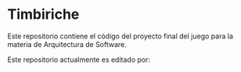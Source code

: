 # Timbiriche

Este repositorio contiene el código del proyecto final del juego para la materia de Arquitectura de Software.

Este repositorio actualmente es editado por:

